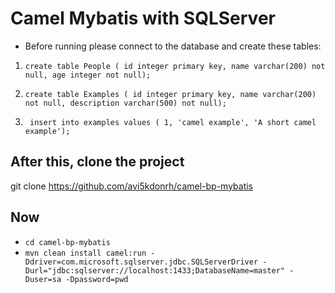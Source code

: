 
 # Camel Mybatis with SQLServer
* Before running please connect to the database and create these tables:
1. `create table People (
 id integer primary key,
 name varchar(200) not null,
 age integer not null);`
 
 2. `create table Examples (
 id integer primary key,
 name varchar(200) not null,
 description varchar(500) not null);`
 
 3. ` insert into examples values ( 1, 'camel example', 'A short camel example');`
 
 ## After this, clone the project
 git clone https://github.com/avi5kdonrh/camel-bp-mybatis
 ## Now
- `cd camel-bp-mybatis`
-  `mvn clean install camel:run -Ddriver=com.microsoft.sqlserver.jdbc.SQLServerDriver -Durl="jdbc:sqlserver://localhost:1433;DatabaseName=master" -Duser=sa -Dpassword=pwd`


